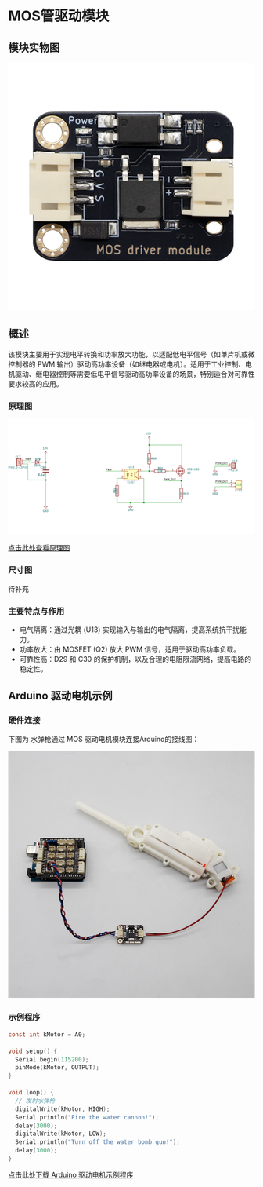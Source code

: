 # MOS管驱动模块

## 模块实物图

![module_photo](picture/MOS_driver_module.jpg)

## 概述

该模块主要用于实现电平转换和功率放大功能，以适配低电平信号（如单片机或微控制器的 PWM 输出）驱动高功率设备（如继电器或电机）。适用于工业控制、电机驱动、继电器控制等需要低电平信号驱动高功率设备的场景，特别适合对可靠性要求较高的应用。

### 原理图

![schematic_diagram](picture/schematic_diagram.jpg)

<a href="zh-cn/ph2.0_sensors/actuators/mos_driver_module/mos_driver_module.pdf" target="_blank">点击此处查看原理图</a>

### 尺寸图

待补充

### 主要特点与作用

- 电气隔离：通过光耦 (U13) 实现输入与输出的电气隔离，提高系统抗干扰能力。
- 功率放大：由 MOSFET (Q2) 放大 PWM 信号，适用于驱动高功率负载。
- 可靠性高：D29 和 C30 的保护机制，以及合理的电阻限流网络，提高电路的稳定性。

## Arduino 驱动电机示例

### 硬件连接

下图为 水弹枪通过 MOS 驱动电机模块连接Arduino的接线图：

![hardware_connection](picture/wiring_diagram.jpg)

### 示例程序

```c
const int kMotor = A0;

void setup() {
  Serial.begin(115200);
  pinMode(kMotor, OUTPUT);
}

void loop() {
  // 发射水弹枪
  digitalWrite(kMotor, HIGH);
  Serial.println("Fire the water cannon!");
  delay(3000);
  digitalWrite(kMotor, LOW);
  Serial.println("Turn off the water bomb gun!");
  delay(3000);
}
```

<a href="zh-cn/ph2.0_sensors/actuators/mos_driver_module/motor_driver.zip" download>点击此处下载 Arduino 驱动电机示例程序</a>
